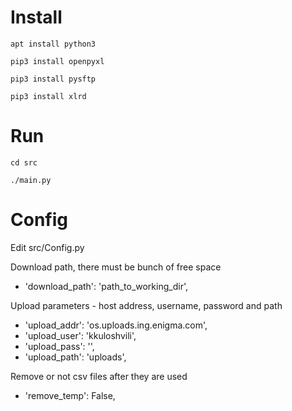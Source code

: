 # Install

`apt install python3`

`pip3 install openpyxl`

`pip3 install pysftp`

`pip3 install xlrd`

# Run

`cd src`

`./main.py`

# Config

Edit src/Config.py

Download path, there must be bunch of free space
- 'download_path': 'path_to_working_dir',

Upload parameters - host address, username, password and path
- 'upload_addr': 'os.uploads.ing.enigma.com',
- 'upload_user': 'kkuloshvili',
- 'upload_pass': '',
- 'upload_path': 'uploads',

Remove or not csv files after they are used
- 'remove_temp': False,

